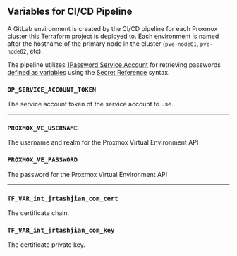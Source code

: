 
## Variables for CI/CD Pipeline

A GitLab environment is created by the CI/CD pipeline for each Proxmox cluster this Terraform project is deployed to. Each environment is named after the hostname of the primary node in the cluster (`pve-node01`, `pve-node02`, etc).

The pipeline utilizes [1Password Service Account](https://developer.1password.com/docs/service-accounts) for retrieving passwords [defined as variables](https://docs.gitlab.com/ee/ci/variables/#define-a-cicd-variable-in-the-ui) using the [Secret Reference](https://developer.1password.com/docs/cli/secret-references/) syntax.

### `OP_SERVICE_ACCOUNT_TOKEN`

The service account token of the service account to use.

---

### `PROXMOX_VE_USERNAME`

The username and realm for the Proxmox Virtual Environment API

### `PROXMOX_VE_PASSWORD`

The password for the Proxmox Virtual Environment API

---

### `TF_VAR_int_jrtashjian_com_cert`

The certificate chain.

### `TF_VAR_int_jrtashjian_com_key`

The certificate private key.
